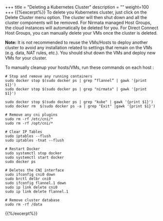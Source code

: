 +++
title = "Deleting a Kubernetes Cluster"
description = ""
weight=100
+++
{{%excerpt%}}
To delete you Kubernetes cluster, just click on the Delete Cluster menu
option. The cluster will then shut down and all the cluster components
will be removed. For Nirmata managed Host Groups, the cloud instances
will automatically be deleted for you. For Direct Connect Host Groups,
you can manually delete your VMs once the cluster is deleted.

**Note:** It is not recommended to reuse the VMs/Hosts to deploy another
cluster to avoid any installation related to settings that remain on the
VMs (e.g. data, NAT rules, etc.). You should shut down the VMs and
deploy new VMs for your cluster.

To manually cleanup your hosts/VMs, run these commands on each host :

    # Stop and remove any running containers
    sudo docker stop $(sudo docker ps | grep “flannel” | gawk '{print $1}')
    sudo docker stop $(sudo docker ps | grep "nirmata" | gawk '{print $1}')

    sudo docker stop $(sudo docker ps | grep "kube" | gawk '{print $1}')
    sudo docker rm  $(sudo docker ps -a | grep "Exit" |gawk '{print $1}')

    # Remove any cni plugins
    sudo rm -rf /etc/cni/*
    sudo rm -rf /opt/cni/*

    # Clear IP Tables
    sudo iptables --flush
    sudo iptables -tnat --flush

    # Restart Docker
    sudo systemctl stop docker
    sudo systemctl start docker
    sudo docker ps

    # Deletes the CNI interface
    sudo ifconfig cni0 down
    sudo brctl delbr cni0
    sudo ifconfig flannel.1 down
    sudo ip link delete cni0
    sudo ip link delete flannel.1

    # Remove cluster database
    sudo rm -rf /data
{{%/excerpt%}}
